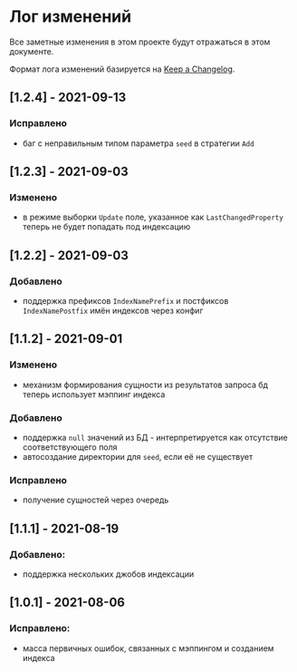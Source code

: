 # Лог изменений

Все заметные изменения в этом проекте будут отражаться в этом документе.

Формат лога изменений базируется на [Keep a Changelog](https://keepachangelog.com/en/1.0.0/).

## [1.2.4] - 2021-09-13

### Исправлено

* баг с неправильным типом параметра `seed` в стратегии `Add`

## [1.2.3] - 2021-09-03

### Изменено

* в режиме выборки `Update` поле, указанное как `LastChangedProperty` теперь не будет попадать под индексацию

## [1.2.2] - 2021-09-03

### Добавлено

* поддержка префиксов `IndexNamePrefix` и постфиксов `IndexNamePostfix` имён индексов через конфиг

## [1.1.2] - 2021-09-01

### Изменено

* механизм формирования сущности из результатов запроса бд теперь использует мэппинг индекса

### Добавлено

* поддержка `null` значений из БД - интерпретируется как отсутствие соответствующего поля
* автосоздание директории для `seed`, если её не существует

### Исправлено

* получение сущностей через очередь

## [1.1.1] - 2021-08-19

### Добавлено:

* поддержка нескольких джобов индексации

## [1.0.1] - 2021-08-06

### Исправлено:

* масса первичных ошибок, связанных с мэппингом и созданием индекса
